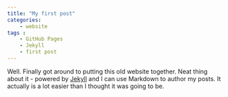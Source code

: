 ```yaml
---
title: "My first post"
categories:
    - website
tags :
    - GitHub Pages
    - Jekyll
    - first post
---
```


Well. Finally got around to putting this old website together. Neat thing about it - powered by [Jekyll](http://jekyllrb.com) and I can use Markdown to author my posts. It actually is a lot easier than I thought it was going to be.


